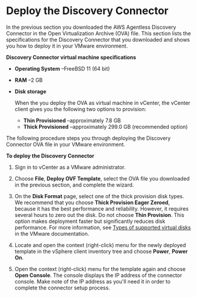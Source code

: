 # Deploy the Discovery Connector<a name="deploy-connector-appliance"></a>



In the previous section you downloaded the AWS Agentless Discovery Connector in the Open Virtualization Archive \(OVA\) file\. This section lists the specifications for the Discovery Connector that you downloaded and shows you how to deploy it in your VMware environment\.

**Discovery Connector virtual machine specifications**
+ **Operating System** –FreeBSD 11 \(64 bit\)
+ **RAM** –2 GB
+ **Disk storage**

  When the you deploy the OVA as virtual machine in vCenter, the vCenter client gives you the following two options to provision:
  + **Thin Provisioned** –approximately 7\.8 GB
  + **Thick Provisioned** –approximately 299\.0 GB \(recommended option\)

The following procedure steps you through deploying the Discovery Connector OVA file in your VMware environment\.

**To deploy the Discovery Connector**

1. Sign in to vCenter as a VMware administrator\.

1. Choose **File**, **Deploy OVF Template**, select the OVA file you downloaded in the previous section, and complete the wizard\.

1. On the **Disk Format** page, select one of the thick provision disk types\. We recommend that you choose **Thick Provision Eager Zeroed**, because it has the best performance and reliability\. However, it requires several hours to zero out the disk\. Do not choose **Thin Provision**\. This option makes deployment faster but significantly reduces disk performance\. For more information, see [Types of supported virtual disks](http://kb.vmware.com/selfservice/microsites/search.do?language=en_US&cmd=displayKC&externalId=1022242) in the VMware documentation\.

1. Locate and open the context \(right\-click\) menu for the newly deployed template in the vSphere client inventory tree and choose **Power**, **Power On**\.

1. Open the context \(right\-click\) menu for the template again and choose **Open Console**\. The console displays the IP address of the connector console\. Make note of the IP address as you'll need it in order to complete the connector setup process\.